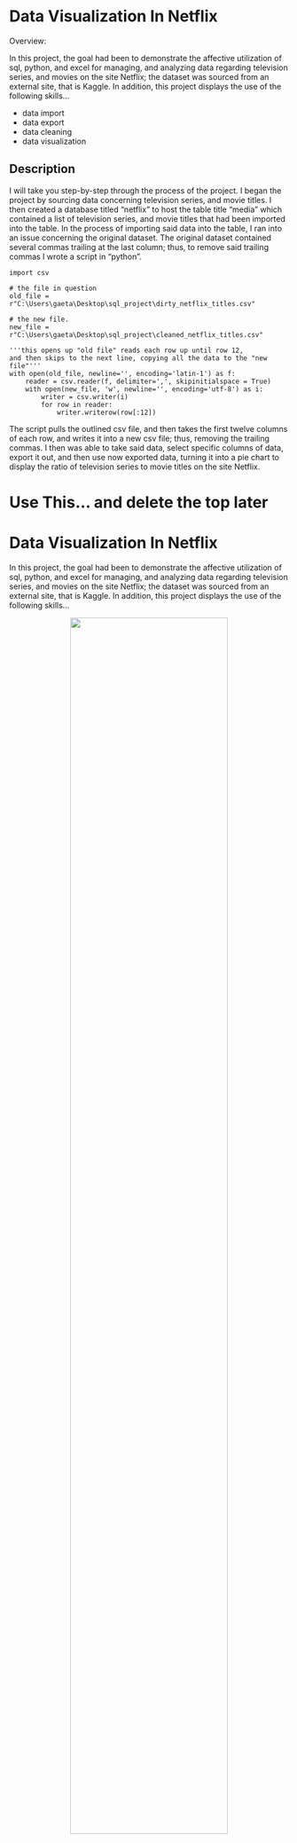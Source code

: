 # Data Visualization In Netflix

Overview:

In this project, the goal had been to demonstrate the affective utilization of sql, python, and excel for managing, and analyzing data regarding television series, and movies on the site Netflix; the dataset was sourced from an external site, that is Kaggle. In addition, this project displays the use of the following skills...

* data import
* data export
* data cleaning
* data visualization


## Description

I will take you step-by-step through the process of the project. I began the project by sourcing data concerning television series, and movie titles. I then created a database titled “netflix” to host the table title “media” which contained a list of television series, and movie titles that had been imported into the table. In the process of importing said data into the table, I ran into an issue concerning the original dataset. The original dataset contained several commas trailing at the last column; thus, to remove said trailing commas I wrote a script in “python”.

```
import csv

# the file in question
old_file = r"C:\Users\gaeta\Desktop\sql_project\dirty_netflix_titles.csv"

# the new file.
new_file = r"C:\Users\gaeta\Desktop\sql_project\cleaned_netflix_titles.csv"

'''this opens up "old file" reads each row up until row 12, 
and then skips to the next line, copying all the data to the "new file"'''
with open(old_file, newline='', encoding='latin-1') as f:
    reader = csv.reader(f, delimiter=',', skipinitialspace = True)
    with open(new_file, 'w', newline='', encoding='utf-8') as i:
        writer = csv.writer(i)
        for row in reader:    
            writer.writerow(row[:12])
```

The script pulls the outlined csv file, and then takes the first twelve columns of each row, and writes it into a new csv file; thus, removing the trailing commas. I then was able to take said data, select specific columns of data, export it out, and then use now exported data, turning it into a pie chart to display the ratio of television series to movie titles on the site Netflix.


# Use This... and delete the top later

# Data Visualization In Netflix

In this project, the goal had been to demonstrate the affective utilization of sql, python, and excel for managing, and analyzing data regarding television series, and movies on the site Netflix; the dataset was sourced from an external site, that is Kaggle. In addition, this project displays the use of the following skills...

<div align="center">
  <kbd>
    <img src="https://imgur.com/wGLPjHv.png" width="75%" height="75%" /> 
  </kbd>
</div>

## Description

Longer description explaining the rationale/intent behind the project, what it's good for, and how it works. If the next two subsections are short enough, they can be merged up into this block—perhaps as bulleted lists.

### Features

- It's TINY. A short README is a good README.
- List other standout qualities that'll make a potential user want to try out your project.

### Built with

- Markdown
- Love

## Getting started

### Prerequisites

Dependencies not explicitly covered in the installation process; e.g., OS restrictions.


